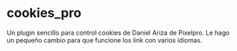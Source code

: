 # cookies_pro
Un plugin sencillo para control cookies de Daniel Ariza de Pixelpro.
Le hago un pequeño cambio para que funcione los link con varios idiomas.
